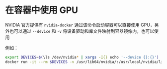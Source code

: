 # 在容器中使用 GPU

NVIDIA 官方提供有 `nvidia-docker` 通过该命令启动容器可以直接使用 GPU，另外也可以通过 `--device` 和 `-v` 将设备驱动和库文件映射到容器镜像内，也可以使用

例如：

``` sh
export DEVICES=$(\ls /dev/nvidia* | xargs -I{} echo '--device {}:{}')
docker run -it --rm $DEVICES -v /usr/lib64/nvidia/:/usr/local/nvidia/lib64 tensorflow/tensorflow:latest-gpu bash
```
